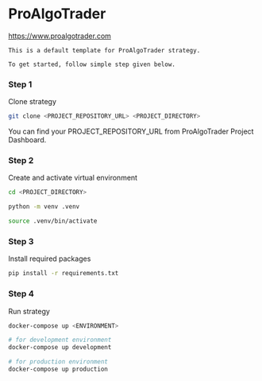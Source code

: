 # ProAlgoTrader

https://www.proalgotrader.com

```
This is a default template for ProAlgoTrader strategy.

To get started, follow simple step given below.
```

### Step 1

Clone strategy

```bash
git clone <PROJECT_REPOSITORY_URL> <PROJECT_DIRECTORY>
```

You can find your PROJECT_REPOSITORY_URL from ProAlgoTrader Project Dashboard.

### Step 2

Create and activate virtual environment

```bash
cd <PROJECT_DIRECTORY>

python -m venv .venv

source .venv/bin/activate
```

### Step 3

Install required packages

```bash
pip install -r requirements.txt
```

### Step 4

Run strategy

```bash
docker-compose up <ENVIRONMENT>

# for development environment
docker-compose up development

# for production environment
docker-compose up production
```
